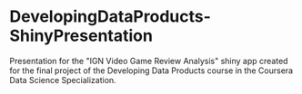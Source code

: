 # DevelopingDataProducts-ShinyPresentation
Presentation for the "IGN Video Game Review Analysis" shiny app created for the final project of the Developing Data Products course in the Coursera Data Science Specialization.
